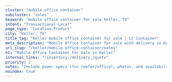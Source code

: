 ```yaml
---
cluster: "mobile office container"
subcluster: "sales"
keyword: "mobile office container for sale Keller, TX"
intent: "Transactional-Local"
page_type: "Location-Product"
city: "Keller, TX"
title_tag: "Keller mobile office container for sale | LC Container"
meta_description: "Mobile Office Container for sale with delivery in Keller, TX. LC Container — local Since 2003. Get pricing today."
url_slug: "/keller/mobile-office-container/sales"
h1: "Mobile Office Container For Sale in Keller"
internal_links: "/inventory,/delivery,/quote"
priority: 2
notes: "Include power specs (for reefer/office), photos, and availability."
noindex: true
---
```


<!-- TODO: Add unique city/inventory copy, images, and internal links here. -->
